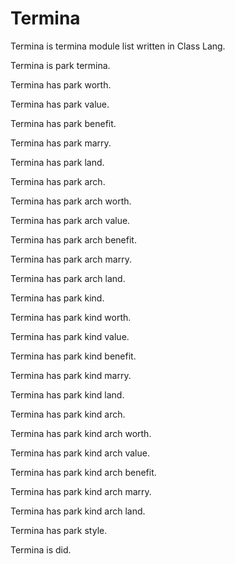 # Termina

Termina is termina module list written in Class Lang.

Termina is park termina.

Termina has park worth.

Termina has park value.

Termina has park benefit.

Termina has park marry.

Termina has park land.

Termina has park arch.

Termina has park arch worth.

Termina has park arch value.

Termina has park arch benefit.

Termina has park arch marry.

Termina has park arch land.

Termina has park kind.

Termina has park kind worth.

Termina has park kind value.

Termina has park kind benefit.

Termina has park kind marry.

Termina has park kind land.

Termina has park kind arch.

Termina has park kind arch worth.

Termina has park kind arch value.

Termina has park kind arch benefit.

Termina has park kind arch marry.

Termina has park kind arch land.

Termina has park style.

Termina is did.